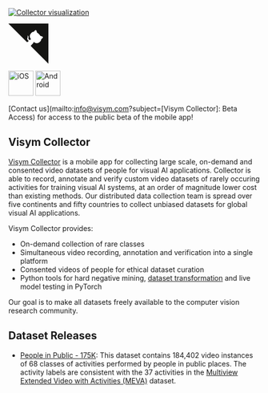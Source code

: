 [![Collector visualization](http://i3.ytimg.com/vi/HjNa7_T-Xkc/maxresdefault.jpg)](https://youtu.be/HjNa7_T-Xkc)

<a href="https://github.com/visym/collector" class="github-corner" aria-label="View source on GitHub"><svg width="80" height="80" viewBox="0 0 250 250" style="fill:#151513; color:#fff; position: relative; top: 0; border: 0; right: 0;" aria-hidden="true"><path d="M0,0 L115,115 L130,115 L142,142 L250,250 L250,0 Z"></path><path d="M128.3,109.0 C113.8,99.7 119.0,89.6 119.0,89.6 C122.0,82.7 120.5,78.6 120.5,78.6 C119.2,72.0 123.4,76.3 123.4,76.3 C127.3,80.9 125.5,87.3 125.5,87.3 C122.9,97.6 130.6,101.9 134.4,103.2" fill="currentColor" style="transform-origin: 130px 106px;" class="octo-arm"></path><path d="M115.0,115.0 C114.9,115.1 118.7,116.5 119.8,115.4 L133.7,101.6 C136.9,99.2 139.9,98.4 142.2,98.6 C133.8,88.0 127.5,74.4 143.8,58.0 C148.5,53.4 154.0,51.2 159.7,51.0 C160.3,49.4 163.2,43.6 171.4,40.1 C171.4,40.1 176.1,42.5 178.8,56.2 C183.1,58.6 187.2,61.8 190.9,65.4 C194.5,69.0 197.7,73.2 200.1,77.6 C213.8,80.2 216.3,84.9 216.3,84.9 C212.7,93.1 206.9,96.0 205.4,96.6 C205.1,102.4 203.0,107.8 198.3,112.5 C181.9,128.9 168.3,122.5 157.7,114.1 C157.9,116.9 156.7,120.9 152.7,124.9 L141.0,136.5 C139.8,137.7 141.6,141.9 141.8,141.8 Z" fill="currentColor" class="octo-body"></path></svg></a><style>.github-corner:hover .octo-arm{animation:octocat-wave 560ms ease-in-out}@keyframes octocat-wave{0%,100%{transform:rotate(0)}20%,60%{transform:rotate(-25deg)}40%,80%{transform:rotate(10deg)}}@media (max-width:500px){.github-corner:hover .octo-arm{animation:none}.github-corner .octo-arm{animation:octocat-wave 560ms ease-in-out}}</style>


<a href="https://visym.com/collector"><img alt="iOS" src="https://developer.apple.com/app-store/marketing/guidelines/images/badge-download-on-the-app-store.svg" height="50"/></a>  <a href="https://visym.com/collector"><img alt="Android" src="https://upload.wikimedia.org/wikipedia/commons/7/78/Google_Play_Store_badge_EN.svg" height="50"/></a> 

[Contact us](mailto:info@visym.com?subject=[Visym Collector]: Beta Access) for access to the public beta of the mobile app!


## Visym Collector

[Visym Collector](https://visym.com/collector) is a mobile app for collecting large scale, on-demand and consented video datasets of people for visual AI applications. Collector is able to record, annotate and verify custom video datasets of rarely occuring activities for training visual AI systems, at an order of magnitude lower cost than existing methods. Our distributed data collection team is spread over five continents and fifty countries to collect unbiased datasets for global visual AI applications.
   
Visym Collector provides:  

* On-demand collection of rare classes  
* Simultaneous video recording, annotation and verification into a single platform  
* Consented videos of people for ethical dataset curation
* Python tools for hard negative mining, [dataset transformation](https://github.com/visym/vipy) and live model testing in PyTorch

Our goal is to make all datasets freely available to the computer vision research community.


## Dataset Releases

* [People in Public - 175K](https://visym.com):  This dataset contains 184,402 video instances of 68 classes of activities performed by people in public places.  The activity labels are consistent with the 37 activities in the [Multiview Extended Video with Activities (MEVA)](https://mevadata.org) dataset.
